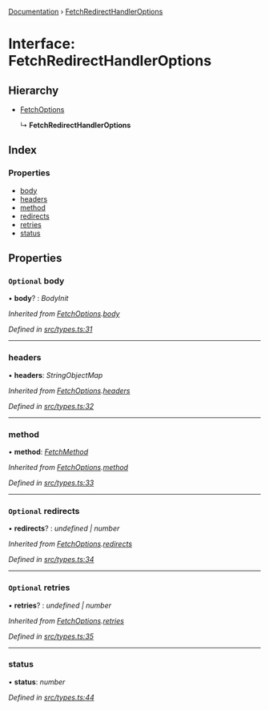 [Documentation](../README.md) › [FetchRedirectHandlerOptions](fetchredirecthandleroptions.md)

# Interface: FetchRedirectHandlerOptions

## Hierarchy

* [FetchOptions](fetchoptions.md)

  ↳ **FetchRedirectHandlerOptions**

## Index

### Properties

* [body](fetchredirecthandleroptions.md#optional-body)
* [headers](fetchredirecthandleroptions.md#headers)
* [method](fetchredirecthandleroptions.md#method)
* [redirects](fetchredirecthandleroptions.md#optional-redirects)
* [retries](fetchredirecthandleroptions.md#optional-retries)
* [status](fetchredirecthandleroptions.md#status)

## Properties

### `Optional` body

• **body**? : *BodyInit*

*Inherited from [FetchOptions](fetchoptions.md).[body](fetchoptions.md#optional-body)*

*Defined in [src/types.ts:31](https://github.com/dylanaubrey/getta/blob/fa6c8f6/src/types.ts#L31)*

___

###  headers

• **headers**: *StringObjectMap*

*Inherited from [FetchOptions](fetchoptions.md).[headers](fetchoptions.md#headers)*

*Defined in [src/types.ts:32](https://github.com/dylanaubrey/getta/blob/fa6c8f6/src/types.ts#L32)*

___

###  method

• **method**: *[FetchMethod](../README.md#fetchmethod)*

*Inherited from [FetchOptions](fetchoptions.md).[method](fetchoptions.md#method)*

*Defined in [src/types.ts:33](https://github.com/dylanaubrey/getta/blob/fa6c8f6/src/types.ts#L33)*

___

### `Optional` redirects

• **redirects**? : *undefined | number*

*Inherited from [FetchOptions](fetchoptions.md).[redirects](fetchoptions.md#optional-redirects)*

*Defined in [src/types.ts:34](https://github.com/dylanaubrey/getta/blob/fa6c8f6/src/types.ts#L34)*

___

### `Optional` retries

• **retries**? : *undefined | number*

*Inherited from [FetchOptions](fetchoptions.md).[retries](fetchoptions.md#optional-retries)*

*Defined in [src/types.ts:35](https://github.com/dylanaubrey/getta/blob/fa6c8f6/src/types.ts#L35)*

___

###  status

• **status**: *number*

*Defined in [src/types.ts:44](https://github.com/dylanaubrey/getta/blob/fa6c8f6/src/types.ts#L44)*
